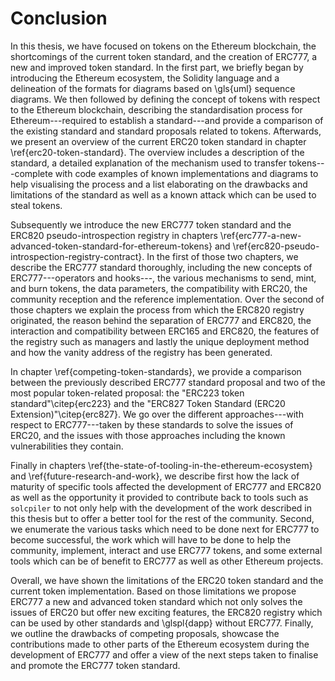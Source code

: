 # Conclusion

In this thesis, we have focused on tokens on the Ethereum blockchain, the shortcomings of the current token standard, and the creation of ERC777, a new and improved token standard. In the first part, we briefly began by introducing the Ethereum ecosystem, the Solidity language and a delineation of the formats for diagrams based on \gls{uml} sequence diagrams. We then followed by defining the concept of tokens with respect to the Ethereum blockchain, describing the standardisation process for Ethereum---required to establish a standard---and provide a comparison of the existing standard and standard proposals related to tokens. Afterwards, we present an overview of the current ERC20 token standard in chapter \ref{erc20-token-standard}. The overview includes a description of the standard, a detailed explanation of the mechanism used to transfer tokens---complete with code examples of known implementations and diagrams to help visualising the process and a list elaborating on the drawbacks and limitations of the standard as well as a known attack which can be used to steal tokens.

Subsequently we introduce the new ERC777 token standard and the ERC820 pseudo-introspection registry in chapters \ref{erc777-a-new-advanced-token-standard-for-ethereum-tokens} and \ref{erc820-pseudo-introspection-registry-contract}. In the first of those two chapters, we describe the ERC777 standard thoroughly, including the new concepts of ERC777---operators and hooks---, the various mechanisms to send, mint, and burn tokens, the data parameters, the compatibility with ERC20, the community reception and the reference implementation. Over the second of those chapters we explain the process from which the ERC820 registry originated, the reason behind the separation of ERC777 and ERC820, the interaction and compatibility between ERC165 and ERC820, the features of the registry such as managers and lastly the unique deployment method and how the vanity address of the registry has been generated.

In chapter \ref{competing-token-standards}, we provide a comparison between the previously described ERC777 standard proposal and two of the most popular token-related proposal: the "ERC223 token standard"\citep{erc223} and the "ERC827 Token Standard (ERC20 Extension)"\citep{erc827}. We go over the different approaches---with respect to ERC777---taken by these standards to solve the issues of ERC20, and the issues with those approaches including the known vulnerabilities they contain.

Finally in chapters \ref{the-state-of-tooling-in-the-ethereum-ecosystem} and \ref{future-research-and-work}, we describe first how the lack of maturity of specific tools affected the development of ERC777 and ERC820 as well as the opportunity it provided to contribute back to tools such as `solcpiler` to not only help with the development of the work described in this thesis but to offer a better tool for the rest of the community. Second, we enumerate the various tasks which need to be done next for ERC777 to become successful, the work which will have to be done to help the community, implement, interact and use ERC777 tokens, and some external tools which can be of benefit to ERC777 as well as other Ethereum projects.

Overall, we have shown the limitations of the ERC20 token standard and the current token implementation. Based on those limitations we propose ERC777 a new and advanced token standard which not only solves the issues of ERC20 but offer new exciting features, the ERC820 registry which can be used by other standards and \glspl{dapp} without ERC777. Finally, we outline the drawbacks of competing proposals, showcase the contributions made to other parts of the Ethereum ecosystem during the development of ERC777 and offer a view of the next steps taken to finalise and promote the ERC777 token standard.
